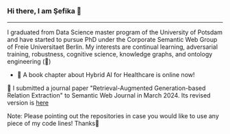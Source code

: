 ### Hi there, I am Şefika 👋
---

I graduated from Data Science master program of the University of Potsdam and have started to pursue PhD under the Corporate Semantic Web Group of Freie Universitaet Berlin.
My interests are continual learning,  adversarial training, robustness, cognitive science, knowledge graphs,
and ontology engineering (💚)


*  🎉 A book chapter about Hybrid AI for Healthcare is online now!


🌱 I submitted a journal paper "Retrieval-Augmented Generation-based Relation Extraction" to Semantic Web Journal in March 2024. Its revised version is [here](https://www.semantic-web-journal.net/system/files/swj3810.pdf)


Note: Please pointing out the repositories in case you would like to use any piece of my code lines! Thanks🙂

